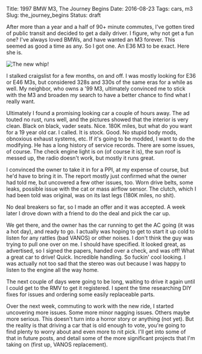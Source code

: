 Title: 1997 BMW M3, The Journey Begins
Date: 2016-08-23
Tags: cars, m3
Slug: the_journey_begins
Status: draft

After more than a year and a half of 90+ minute commutes, I've gotten tired of public transit and
decided to get a daily driver. I figure, why not get a fun one? I've always loved BMWs, and have
wanted an M3 forever. This seemed as good a time as any. So I got one. An E36 M3 to be exact.
Here she is.

![The new whip!]({static}/images/M3.jpg)

I stalked craigslist for a few months, on and off. I was mostly looking for E36 or E46 M3s, but
considered 328s and 330s of the same eras for a while as well. My neighbor, who owns a '99 M3,
ultimately convinced me to stick with the M3 and broaden my search to have a better chance to find
what I really want.

Ultimately I found a promising looking car a couple of hours away. The ad touted no rust, runs well,
and the pictures showed that the interior is very clean. Black on black, vader seats. Nice.
180K miles, but what do you want for a 19 year old car. I called. It is stock. Good.
No stupid body mods, obnoxious exhaust systems, etc. If it's going to be modded, I want to do the
modifying. He has a long history of service records. There are some issues, of course.
The check engine light is on (of course it is), the sun roof is
messed up, the radio doesn't work, but mostly it runs great.

I convinced the owner to take it in for a PPI, at my expense of course, but he'd have to bring it in.
The report mostly just confirmed what the owner had told me, but uncovered a few other issues, too.
Worn drive belts, some leaks, possible issue with the cat or mass airflow sensor. The clutch, which I
had been told was original, was on its last legs (180K miles, no shit).

No deal breakers so far, so I made an offer and it was accepted. A week later I drove down with a
friend to do the deal and pick the car up.

We get there, and the owner has the car running to get the AC going (it was a hot day), and ready to
go. I actually was hoping to get to start it up cold to listen for any rattles (bad VANOS) or other noises.
I don't think the guy was trying to pull one over on me. I should have specified. It looked great, as
advertised, so I signed the papers, handed over a check, and was off! What a great car to drive! Quick.
Incredible handling. So fuckin' cool looking. I was actually not too sad that the stereo was out because
I was happy to listen to the engine all the way home.

The next couple of days were going to be long, waiting to drive it again until I could get to the RMV
to get it registered. I spent the time researching DIY fixes for issues and ordering some easily replaceable
parts.

Over the next week, commuting to work with the new ride, I started uncovering more issues. Some more minor
nagging issues. Others maybe more serious. This doesn't turn into a horror story or anything (not yet).
But the reality is that driving a car that is old enough to vote, you're going to find plenty to worry about
and even more to nit pick. I'll get into some of that in future posts, and detail some of the more significant
projects that I'm taking on (first up, VANOS replacement). 
